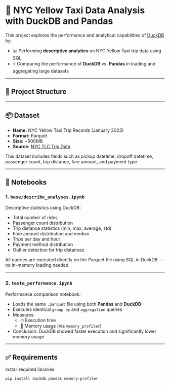 # 🚖 NYC Yellow Taxi Data Analysis with DuckDB and Pandas

This project explores the performance and analytical capabilities of [DuckDB](https://duckdb.org/) by:

- 📊 Performing **descriptive analytics** on NYC Yellow Taxi trip data using SQL
- ⚡ Comparing the performance of **DuckDB** vs. **Pandas** in loading and aggregating large datasets

---

## 📁 Project Structure


---

## 📦 Dataset

- **Name:** NYC Yellow Taxi Trip Records (January 2023)
- **Format:** Parquet
- **Size:** ~500MB
- **Source:** [NYC TLC Trip Data](https://www.nyc.gov/site/tlc/about/tlc-trip-record-data.page)

This dataset includes fields such as pickup datetime, dropoff datetime, passenger count, trip distance, fare amount, and payment type.

---

## 🧪 Notebooks

### 1. `base/describe_analyses.ipynb`

Descriptive statistics using DuckDB:

- Total number of rides
- Passenger count distribution
- Trip distance statistics (min, max, average, std)
- Fare amount distribution and median
- Trips per day and hour
- Payment method distribution
- Outlier detection for trip distances

All queries are executed directly on the Parquet file using SQL in DuckDB — no in-memory loading needed.

---

### 2. `teste_performance.ipynb`

Performance comparison notebook:

- Loads the same `.parquet` file using both **Pandas** and **DuckDB**
- Executes identical `group by` and `aggregation` queries
- Measures:
  - ⏱ Execution time
  - 💾 Memory usage (via `memory_profiler`)
- Conclusion: DuckDB showed faster execution and significantly lower memory usage

---

## ✅ Requirements

Install required libraries:

```bash
pip install duckdb pandas memory-profiler
